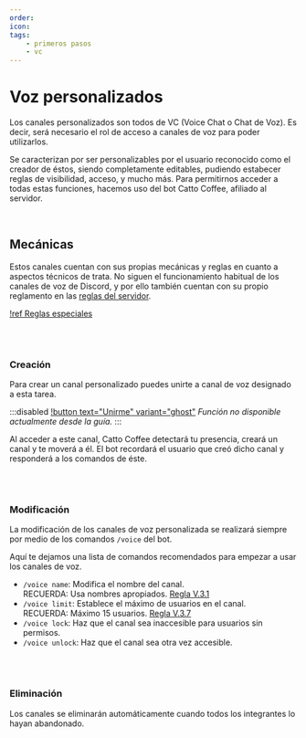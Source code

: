```yaml
---
order: 
icon: 
tags:
    - primeros pasos
    - vc
---
```


<style>
.disabled {
    opacity: .5
}

.disabled button:hover {
    cursor: not-allowed
}
</style>

# Voz personalizados

Los canales personalizados son todos de VC (Voice Chat o Chat de Voz). Es decir, será necesario el rol de acceso a canales de voz para poder utilizarlos.

Se caracterizan por ser personalizables por el usuario reconocido como el creador de éstos, siendo completamente editables, pudiendo estabecer reglas de visibilidad, acceso, y mucho más. Para permitirnos acceder a todas estas funciones, hacemos uso del bot Catto Coffee, afiliado al servidor.

<br>

## Mecánicas

Estos canales cuentan con sus propias mecánicas y reglas en cuanto a aspectos técnicos de trata. No siguen el funcionamiento habitual de los canales de voz de Discord, y por ello también cuentan con su propio reglamento en las [reglas del servidor](../../../rules/).

[!ref Reglas especiales](../../../rules/#v3--canales-de-voz-personalizados)

<br><br>

### Creación

Para crear un canal personalizado puedes unirte a canal de voz designado a esta tarea.

:::disabled
[!button text="Unirme" variant="ghost"]() *Función no disponible actualmente desde la guía.*
:::

Al acceder a este canal, Catto Coffee detectará tu presencia, creará un canal y te moverá a él. El bot recordará el usuario que creó dicho canal y responderá a los comandos de éste.

<br><br>

### Modificación

La modificación de los canales de voz personalizada se realizará siempre por medio de los comandos `/voice` del bot.

Aquí te dejamos una lista de comandos recomendados para empezar a usar los canales de voz.
- `/voice name`: Modifica el nombre del canal.<br>RECUERDA: Usa nombres apropiados. [Regla V.3.1](../../../rules/#v3--canales-de-voz-personalizados)
- `/voice limit`: Establece el máximo de usuarios en el canal.<br>RECUERDA: Máximo 15 usuarios. [Regla V.3.7](../../../rules/#v3--canales-de-voz-personalizados)
- `/voice lock`: Haz que el canal sea inaccesible para usuarios sin permisos.
- `/voice unlock`: Haz que el canal sea otra vez accesible.

<br><br>

### Eliminación
Los canales se eliminarán automáticamente cuando todos los integrantes lo hayan abandonado.